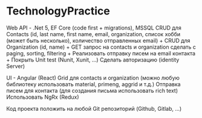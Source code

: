 # TechnologyPractice
Web API - .Net 5, EF Core (code first + migrations), MSSQL
CRUD для Contacts (id, last name, first name, email, organization, список хобби (может быть несколько), количество отправленных email) +
CRUD для Organization (id, name) +
GET запрос на contacts и organization сделать с paging, sorting, filtering +
Реализовать отправку писем на email контакта +
Покрыть Unit test (Nunit, Xunit, ...)
Сделать авторизацию (identity Server)

UI - Angular (React)
Grid для contacts и organization (можно любую библиотеку использовать material, primeng, aggrid и т.д.)
Отправка писем для контакта (для создания письма использовать rich text)
Использовать NgRx (Redux)

Код проекта положить на любой Git репозиторий (Github, Gitlab, ...)
